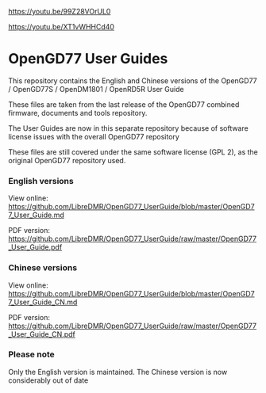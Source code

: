 https://youtu.be/99Z28VOrUL0

https://youtu.be/XT1vWHHCd40

# OpenGD77 User Guides

This repository contains the English and Chinese versions of the OpenGD77 / OpenGD77S / OpenDM1801 / OpenRD5R User Guide

These files are taken from the last release of the OpenGD77 combined firmware, documents and tools repository.

The User Guides are now in this separate repository because of software license issues with the overall OpenGD77 repository

These files are still covered under the same software license (GPL 2), as the original OpenGD77 repository used. 


### English versions

View online:  https://github.com/LibreDMR/OpenGD77_UserGuide/blob/master/OpenGD77_User_Guide.md

PDF version: https://github.com/LibreDMR/OpenGD77_UserGuide/raw/master/OpenGD77_User_Guide.pdf


### Chinese versions

View online:  https://github.com/LibreDMR/OpenGD77_UserGuide/blob/master/OpenGD77_User_Guide_CN.md

PDF version: https://github.com/LibreDMR/OpenGD77_UserGuide/raw/master/OpenGD77_User_Guide_CN.pdf




### Please note
Only the English version is maintained. The Chinese version is now considerably out of date
